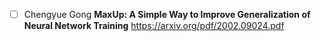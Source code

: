 - [ ] Chengyue Gong **MaxUp: A Simple Way to Improve Generalization of Neural Network Training** https://arxiv.org/pdf/2002.09024.pdf
